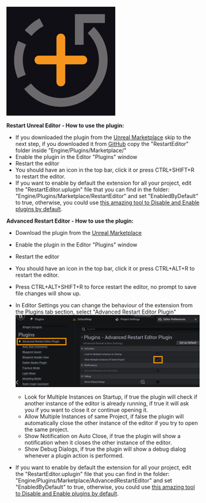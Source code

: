 ![Logo](https://github.com/Ares9323/UEPluginsDocumentation/blob/master/AdvancedRestartEditor/Images/Logo.png)

**Restart Unreal Editor - How to use the plugin:**
- If you downloaded the plugin from the [Unreal Marketplace](https://marketplace-website-node-launcher-prod.ol.epicgames.com/ue/marketplace/en-US/product/restart-editor-01) skip to the next step, if you downloaded it from [GitHub](https://github.com/Ares9323/Restart-Unreal-Engine-Editor-Plugin/releases) copy the "RestartEditor" folder inside "Engine/Plugins/Marketplace/"
- Enable the plugin in the Editor "Plugins" window
- Restart the editor
- You should have an icon in the top bar, click it or press CTRL+SHIFT+R to restart the editor.
- If you want to enable by default the extension for all your project, edit the "RestartEditor.uplugin" file that you can find in the folder: "Engine/Plugins/Marketplace/RestartEditor" and set "EnabledByDefault" to true, otherwise, you could use [this amazing tool to Disable and Enable plugins by default](https://github.com/DarknessFX/UEPlugins_DisableDefault).

**Advanced Restart Editor - How to use the plugin:**
- Download the plugin from the [Unreal Marketplace](https://unrealengine.com/marketplace/en-US/product/dbe5d2a00fa541b2917ae5c987ff5d62)
- Enable the plugin in the Editor "Plugins" window
- Restart the editor
- You should have an icon in the top bar, click it or press CTRL+ALT+R to restart the editor.
- Press CTRL+ALT+SHIFT+R to force restart the editor, no prompt to save file changes will show up.
- In Editor Settings you can change the behaviour of the extension from the Plugins tab section, select "Advanced Restart Editor Plugin"
![SettingsImage](https://github.com/Ares9323/UEPluginsDocumentation/blob/master/AdvancedRestartEditor/Images/Settings.png)
  - Look for Multiple Instances on Startup, if true the plugin will check if another instance of the editor is already running, if true it will ask you if you want to close it or continue opening it.
  - Allow Multiple Instances of same Project, if false the plugin will automatically close the other instance of the editor if you try to open the same project.
  - Show Notification on Auto Close, if true the plugin will show a notification when it closes the other instance of the editor.
  - Show Debug Dialogs, if true the plugin will show a debug dialog whenever a plugin action is performed.

- If you want to enable by default the extension for all your project, edit the "RestartEditor.uplugin" file that you can find in the folder: "Engine/Plugins/Marketplace/AdvancedRestartEditor" and set "EnabledByDefault" to true, otherwise, you could use [this amazing tool to Disable and Enable plugins by default](https://github.com/DarknessFX/UEPlugins_DisableDefault).



